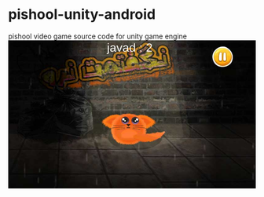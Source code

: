 # pishool-unity-android
pishool video game source code for unity game engine 
![ScreenShot](https://raw.githubusercontent.com/arshiyan/pishool-unity-android/master/screenShots/Screenshot_2014-08-15-16-21-43.jpg)
